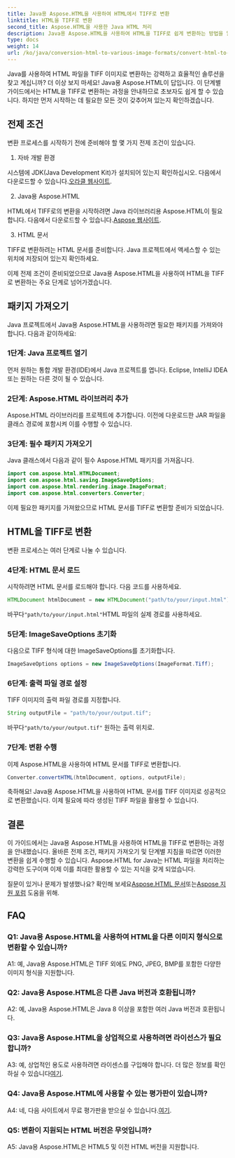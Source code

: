```yaml
---
title: Java용 Aspose.HTML을 사용하여 HTML에서 TIFF로 변환
linktitle: HTML을 TIFF로 변환
second_title: Aspose.HTML을 사용한 Java HTML 처리
description: Java용 Aspose.HTML을 사용하여 HTML을 TIFF로 쉽게 변환하는 방법을 알아보세요. 효율적인 문서 처리를 위한 단계별 가이드입니다.
type: docs
weight: 14
url: /ko/java/conversion-html-to-various-image-formats/convert-html-to-tiff/
---
```

Java를 사용하여 HTML 파일을 TIFF 이미지로 변환하는 강력하고 효율적인 솔루션을 찾고 계십니까? 더 이상 보지 마세요! Java용 Aspose.HTML이 답입니다. 이 단계별 가이드에서는 HTML을 TIFF로 변환하는 과정을 안내하므로 초보자도 쉽게 할 수 있습니다. 하지만 먼저 시작하는 데 필요한 모든 것이 갖추어져 있는지 확인하겠습니다.

## 전제 조건

변환 프로세스를 시작하기 전에 준비해야 할 몇 가지 전제 조건이 있습니다.

1. 자바 개발 환경

 시스템에 JDK(Java Development Kit)가 설치되어 있는지 확인하십시오. 다음에서 다운로드할 수 있습니다.[오라클 웹사이트](https://www.oracle.com/java/technologies/javase-downloads.html).

2. Java용 Aspose.HTML

 HTML에서 TIFF로의 변환을 시작하려면 Java 라이브러리용 Aspose.HTML이 필요합니다. 다음에서 다운로드할 수 있습니다.[Aspose 웹사이트](https://releases.aspose.com/html/java/).

3. HTML 문서

TIFF로 변환하려는 HTML 문서를 준비합니다. Java 프로젝트에서 액세스할 수 있는 위치에 저장되어 있는지 확인하세요.

이제 전제 조건이 준비되었으므로 Java용 Aspose.HTML을 사용하여 HTML을 TIFF로 변환하는 주요 단계로 넘어가겠습니다.

## 패키지 가져오기

Java 프로젝트에서 Java용 Aspose.HTML을 사용하려면 필요한 패키지를 가져와야 합니다. 다음과 같이하세요:

### 1단계: Java 프로젝트 열기

먼저 원하는 통합 개발 환경(IDE)에서 Java 프로젝트를 엽니다. Eclipse, IntelliJ IDEA 또는 원하는 다른 것이 될 수 있습니다.

### 2단계: Aspose.HTML 라이브러리 추가

Aspose.HTML 라이브러리를 프로젝트에 추가합니다. 이전에 다운로드한 JAR 파일을 클래스 경로에 포함시켜 이를 수행할 수 있습니다.

### 3단계: 필수 패키지 가져오기

Java 클래스에서 다음과 같이 필수 Aspose.HTML 패키지를 가져옵니다.

```java
import com.aspose.html.HTMLDocument;
import com.aspose.html.saving.ImageSaveOptions;
import com.aspose.html.rendering.image.ImageFormat;
import com.aspose.html.converters.Converter;
```

이제 필요한 패키지를 가져왔으므로 HTML 문서를 TIFF로 변환할 준비가 되었습니다.

## HTML을 TIFF로 변환

변환 프로세스는 여러 단계로 나눌 수 있습니다.

### 4단계: HTML 문서 로드

시작하려면 HTML 문서를 로드해야 합니다. 다음 코드를 사용하세요.

```java
HTMLDocument htmlDocument = new HTMLDocument("path/to/your/input.html");
```

 바꾸다`"path/to/your/input.html"`HTML 파일의 실제 경로를 사용하세요.

### 5단계: ImageSaveOptions 초기화

다음으로 TIFF 형식에 대한 ImageSaveOptions를 초기화합니다.

```java
ImageSaveOptions options = new ImageSaveOptions(ImageFormat.Tiff);
```

### 6단계: 출력 파일 경로 설정

TIFF 이미지의 출력 파일 경로를 지정합니다.

```java
String outputFile = "path/to/your/output.tif";
```

 바꾸다`"path/to/your/output.tif"` 원하는 출력 위치로.

### 7단계: 변환 수행

이제 Aspose.HTML을 사용하여 HTML 문서를 TIFF로 변환합니다.

```java
Converter.convertHTML(htmlDocument, options, outputFile);
```

축하해요! Java용 Aspose.HTML을 사용하여 HTML 문서를 TIFF 이미지로 성공적으로 변환했습니다. 이제 필요에 따라 생성된 TIFF 파일을 활용할 수 있습니다.

## 결론

이 가이드에서는 Java용 Aspose.HTML을 사용하여 HTML을 TIFF로 변환하는 과정을 안내했습니다. 올바른 전제 조건, 패키지 가져오기 및 단계별 지침을 따르면 이러한 변환을 쉽게 수행할 수 있습니다. Aspose.HTML for Java는 HTML 파일을 처리하는 강력한 도구이며 이제 이를 최대한 활용할 수 있는 지식을 갖게 되었습니다.

 질문이 있거나 문제가 발생했나요? 확인해 보세요[Aspose.HTML 문서](https://reference.aspose.com/html/java/)또는[Aspose 지원 포럼](https://forum.aspose.com/) 도움을 위해.

## FAQ

### Q1: Java용 Aspose.HTML을 사용하여 HTML을 다른 이미지 형식으로 변환할 수 있습니까?

A1: 예, Java용 Aspose.HTML은 TIFF 외에도 PNG, JPEG, BMP를 포함한 다양한 이미지 형식을 지원합니다.

### Q2: Java용 Aspose.HTML은 다른 Java 버전과 호환됩니까?

A2: 예, Java용 Aspose.HTML은 Java 8 이상을 포함한 여러 Java 버전과 호환됩니다.

### Q3: Java용 Aspose.HTML을 상업적으로 사용하려면 라이선스가 필요합니까?

 A3: 예, 상업적인 용도로 사용하려면 라이센스를 구입해야 합니다. 더 많은 정보를 확인하실 수 있습니다[여기](https://purchase.aspose.com/buy).

### Q4: Java용 Aspose.HTML에 사용할 수 있는 평가판이 있습니까?

 A4: 네, 다음 사이트에서 무료 평가판을 받으실 수 있습니다.[여기](https://releases.aspose.com/html/java).

### Q5: 변환이 지원되는 HTML 버전은 무엇입니까?

A5: Java용 Aspose.HTML은 HTML5 및 이전 HTML 버전을 지원합니다.